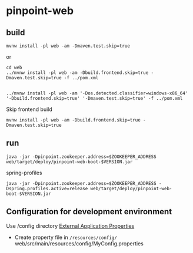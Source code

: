 # pinpoint-web

## build

```  
mvnw install -pl web -am -Dmaven.test.skip=true
```
 
or

``` 
cd web
../mvnw install -pl web -am -Dbuild.frontend.skip=true -Dmaven.test.skip=true -f ../pom.xml


../mvnw install -pl web -am '-Dos.detected.classifier=windows-x86_64' '-Dbuild.frontend.skip=true' '-Dmaven.test.skip=true' -f ../pom.xml
```


Skip frontend build
```
mvnw install -pl web -am -Dbuild.frontend.skip=true -Dmaven.test.skip=true
```

## run
```
java -jar -Dpinpoint.zookeeper.address=$ZOOKEEPER_ADDRESS web/target/deploy/pinpoint-web-boot-$VERSION.jar
```

spring-profiles
```
java -jar -Dpinpoint.zookeeper.address=$ZOOKEEPER_ADDRESS -Dspring.profiles.active=release web/target/deploy/pinpoint-web-boot-$VERSION.jar
```

## Configuration for development environment
Use /config directory [External Application Properties](https://docs.spring.io/spring-boot/docs/current/reference/html/features.html#features.external-config.files)
- Create property file in `/resources/config/`
  web/src/main/resources/config/MyConfig.properties

